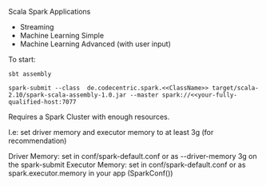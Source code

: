 Scala Spark Applications
- Streaming
- Machine Learning Simple
- Machine Learning Advanced (with user input)

To start:

```sbt assembly```

```spark-submit --class  de.codecentric.spark.<<ClassName>> target/scala-2.10/spark-scala-assembly-1.0.jar --master spark://<<your-fully-qualified-host:7077 ```

Requires a Spark Cluster with enough resources.

I.e: set driver memory and executor memory to at least 3g (for recommendation)

Driver Memory: set in conf/spark-default.conf or as --driver-memory 3g on the spark-submit
Executor Memory: set in conf/spark-default.conf or as spark.executor.memory in your app (SparkConf())
